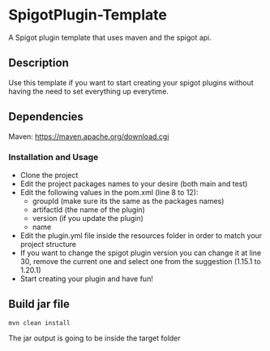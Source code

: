 # SpigotPlugin-Template

A Spigot plugin template that uses maven and the spigot api.

## Description

Use this template if you want to start creating your spigot plugins without having the need to set everything up everytime.

## Dependencies

Maven: https://maven.apache.org/download.cgi

### Installation and Usage

* Clone the project
* Edit the project packages names to your desire (both main and test)
* Edit the following values in the pom.xml (line 8 to 12):
  - groupId (make sure its the same as the packages names)
  - artifactId (the name of the plugin)
  - version (if you update the plugin)
  - name
* Edit the plugin.yml file inside the resources folder in order to match your project structure
* If you want to change the spigot plugin version you can change it at line 30, remove the current one and select one from the suggestion (1.15.1 to 1.20.1)
* Start creating your plugin and have fun!

## Build jar file

```
mvn clean install
```

The jar output is going to be inside the target folder

